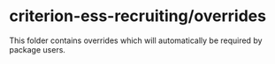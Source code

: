 # criterion-ess-recruiting/overrides

This folder contains overrides which will automatically be required by package users.
